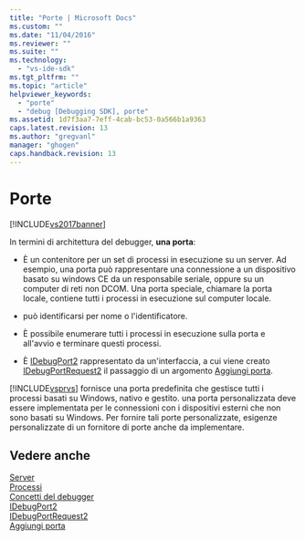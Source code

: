 ```yaml
---
title: "Porte | Microsoft Docs"
ms.custom: ""
ms.date: "11/04/2016"
ms.reviewer: ""
ms.suite: ""
ms.technology: 
  - "vs-ide-sdk"
ms.tgt_pltfrm: ""
ms.topic: "article"
helpviewer_keywords: 
  - "porte"
  - "debug [Debugging SDK], porte"
ms.assetid: 1d7f3aa7-7eff-4cab-bc53-0a566b1a9363
caps.latest.revision: 13
ms.author: "gregvanl"
manager: "ghogen"
caps.handback.revision: 13
---
```

# Porte
[!INCLUDE[vs2017banner](../../code-quality/includes/vs2017banner.md)]

In termini di architettura del debugger, **una porta**:  
  
-   È un contenitore per un set di processi in esecuzione su un server.  Ad esempio, una porta può rappresentare una connessione a un dispositivo basato su windows CE da un responsabile seriale, oppure su un computer di reti non DCOM.  Una porta speciale, chiamare la porta locale, contiene tutti i processi in esecuzione sul computer locale.  
  
-   può identificarsi per nome o l'identificatore.  
  
-   È possibile enumerare tutti i processi in esecuzione sulla porta e all'avvio e terminare questi processi.  
  
-   È [IDebugPort2](../../extensibility/debugger/reference/idebugport2.md) rappresentato da un'interfaccia, a cui viene creato [IDebugPortRequest2](../../extensibility/debugger/reference/idebugportrequest2.md) il passaggio di un argomento [Aggiungi porta](../../extensibility/debugger/reference/idebugportsupplier2-addport.md).  
  
 [!INCLUDE[vsprvs](../../code-quality/includes/vsprvs_md.md)] fornisce una porta predefinita che gestisce tutti i processi basati su Windows, nativo e gestito.  una porta personalizzata deve essere implementata per le connessioni con i dispositivi esterni che non sono basati su Windows.  Per fornire tali porte personalizzate, esigenze personalizzate di un fornitore di porte anche da implementare.  
  
## Vedere anche  
 [Server](../../extensibility/debugger/servers-visual-studio-sdk.md)   
 [Processi](../../extensibility/debugger/processes.md)   
 [Concetti del debugger](../../extensibility/debugger/debugger-concepts.md)   
 [IDebugPort2](../../extensibility/debugger/reference/idebugport2.md)   
 [IDebugPortRequest2](../../extensibility/debugger/reference/idebugportrequest2.md)   
 [Aggiungi porta](../../extensibility/debugger/reference/idebugportsupplier2-addport.md)